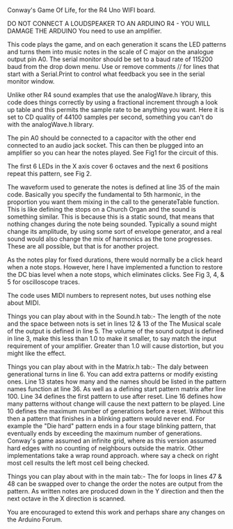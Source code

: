 Conway's Game Of Life, for the R4 Uno WIFI board.

   DO NOT CONNECT A LOUDSPEAKER TO AN ARDUINO R4 - YOU WILL DAMAGE THE ARDUINO
   You need to use an amplifier.

This code plays the game, and on each generation it scans the LED patterns and turns them into music notes in the scale of C major on the analogue output pin A0. The serial monitor should be set to a baud rate of 115200 baud from the drop down menu. Use or remove comments // for lines that start with a Serial.Print to control what feedback you see in the serial monitor window.

Unlike other R4 sound examples that use the analogWave.h library, this code does things correctly by using a fractional increment through a look up table and this permits the sample rate to be anything you want. Here it is set to CD quality of 44100 samples per second, something you can't do with the analogWave.h library.

The pin A0 should be connected to a capacitor with the other end connected to an audio jack socket. This can then be plugged into an amplifier so you can hear the notes played.
See Fig1 for the circuit of this.

The first 6 LEDs in the X axis cover 6 octaves and the next 6 positions repeat this pattern, see Fig 2.

The waveform used to generate the notes is defined at line 35 of the main code. Basically you specify the fundamental to 5th harmonic, in the proportion you want them mixing in the call to the generateTable function. This is like defining the stops on a Church Organ and the sound is something similar. This is because this is a static sound, that means that nothing changes during the note being sounded. Typically a sound might change its amplitude, by using some sort of envelope generator, and a real sound would also change the mix of harmonics as the tone progresses. These are all possible, but that is for another project.

As the notes play for fixed durations, there would normally be a click heard when a note stops. However, here I have implemented a function to restore the DC bias level when a note stops, which eliminates clicks. See Fig 3, 4, & 5 for oscilloscope traces.

The code uses MIDI numbers to represent notes, but uses nothing else about MIDI.

Things you can play about with in the Sound.h tab:-
The length of the note and the space between nots is set in lines 12 & 13 of the 
The Musical scale of the output is defined in line 5.
The volume of the sound output is defined in line 3, make this less than 1.0 to make it smaller, to say match the input requirement of your amplifier. Greater than 1.0 will cause distortion, but you might like the effect.

Things you can play about with in the Matrix.h tab:-
The daly between generational turns in line 6.
You can add extra patterns or modify existing ones. Line 13 states how many and the names should be listed in the pattern names function at line 36. As well as a defining start pattern matrix after line 100.
Line 34 defines the first pattern to use after reset.
Line 16 defines how many patterns without change will cause the next pattern to be played.
Line 10 defines the maximum number of generations before a reset. Without this then a pattern that finishes in a blinking pattern would never end. For example the "Die hard" pattern ends in a four stage blinking pattern, that eventually ends by exceeding the maximum number of generations. Conway's game assumed an infinite grid, where as this version assumed hard edges with no counting of neighbours outside the matrix. Other implementations take a wrap round approach. where say a check on right most cell results the left most cell being checked.  

Things you can play about with in the main tab:-
The for loops in lines 47 & 48 can be swapped over to change the order the notes are output from the pattern. As written notes are produced down in the Y direction and then the next octave in the X direction is scanned.

You are encouraged to extend this work and perhaps share any changes on the Arduino Forum.
     